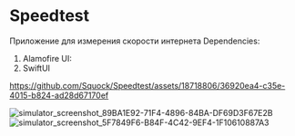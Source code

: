 # Speedtest

Приложение для измерения скорости интернета 
Dependencies:
1) Alamofire
UI:
1) SwiftUI


https://github.com/Squock/Speedtest/assets/18718806/36920ea4-c35e-4015-b824-ad28d67170ef

![simulator_screenshot_89BA1E92-71F4-4896-84BA-DF69D3F67E2B](https://github.com/Squock/Speedtest/assets/18718806/d5ab0165-ba39-4c0c-8c44-d006c829d1f3)
![simulator_screenshot_5F7849F6-B84F-4C42-9EF4-1F10610887A3](https://github.com/Squock/Speedtest/assets/18718806/ef730882-d6b3-4243-911a-b6355ced83f5)
